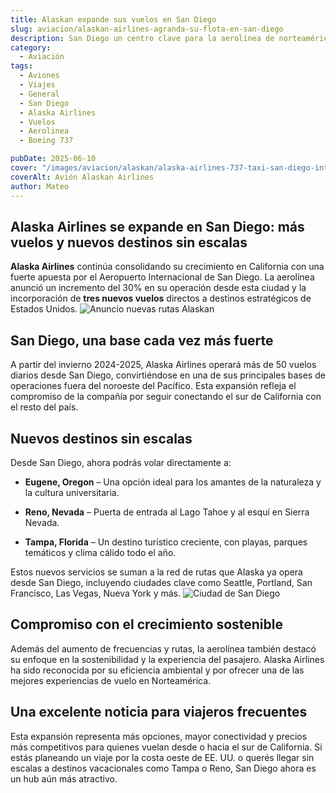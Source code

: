 ```yaml
---
title: Alaskan expande sus vuelos en San Diego
slug: aviacion/alaskan-airlines-agranda-su-flota-en-san-diego
description: San Diego un centro clave para la aerolínea de norteamérica.
category:
  - Aviación
tags:
  - Aviones
  - Viajes
  - General
  - San Diego
  - Alaska Airlines
  - Vuelos
  - Aerolinea
  - Boeing 737

pubDate: 2025-06-10
cover: "/images/aviacion/alaskan/alaska-airlines-737-taxi-san-diego-international-airport-terminal-2.jpg"
coverAlt: Avión Alaskan Airlines
author: Mateo
---
```


## Alaska Airlines se expande en San Diego: más vuelos y nuevos destinos sin escalas
**Alaska Airlines** continúa consolidando su crecimiento en California con una fuerte apuesta por el Aeropuerto Internacional de San Diego. La aerolínea anunció un incremento del 30% en su operación desde esta ciudad y la incorporación de **tres nuevos vuelos** directos a destinos estratégicos de Estados Unidos.
<img src="/images/aviacion/alaskan/MKT_041825_SAN-New-Routes-Announcement_Route-Maps_Comms-2900x1460-1.webp" alt="Anuncio nuevas rutas Alaskan">


## San Diego, una base cada vez más fuerte
A partir del invierno 2024-2025, Alaska Airlines operará más de 50 vuelos diarios desde San Diego, convirtiéndose en una de sus principales bases de operaciones fuera del noroeste del Pacífico. Esta expansión refleja el compromiso de la compañía por seguir conectando el sur de California con el resto del país.

## Nuevos destinos sin escalas
Desde San Diego, ahora podrás volar directamente a:

* **Eugene, Oregon** – Una opción ideal para los amantes de la naturaleza y la cultura universitaria.

* **Reno, Nevada** – Puerta de entrada al Lago Tahoe y al esquí en Sierra Nevada.

* **Tampa, Florida** – Un destino turístico creciente, con playas, parques temáticos y clima cálido todo el año.

Estos nuevos servicios se suman a la red de rutas que Alaska ya opera desde San Diego, incluyendo ciudades clave como Seattle, Portland, San Francisco, Las Vegas, Nueva York y más.
<img src="/images/aviacion/alaskan/san-diego.webp" alt="Ciudad de San Diego">

## Compromiso con el crecimiento sostenible
Además del aumento de frecuencias y rutas, la aerolínea también destacó su enfoque en la sostenibilidad y la experiencia del pasajero. Alaska Airlines ha sido reconocida por su eficiencia ambiental y por ofrecer una de las mejores experiencias de vuelo en Norteamérica.

## Una excelente noticia para viajeros frecuentes
Esta expansión representa más opciones, mayor conectividad y precios más competitivos para quienes vuelan desde o hacia el sur de California. Si estás planeando un viaje por la costa oeste de EE. UU. o querés llegar sin escalas a destinos vacacionales como Tampa o Reno, San Diego ahora es un hub aún más atractivo.